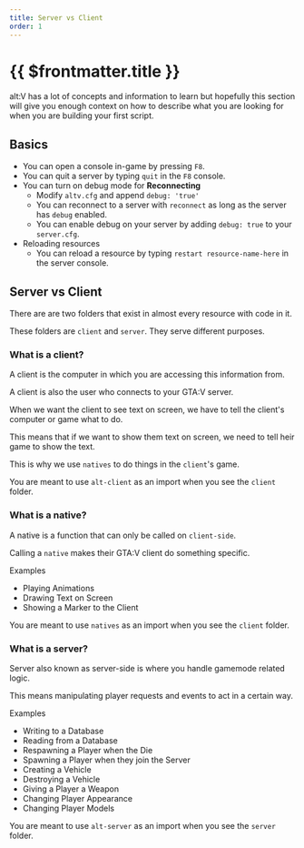 ```yaml
---
title: Server vs Client
order: 1
---
```


# {{ $frontmatter.title }}

alt:V has a lot of concepts and information to learn but hopefully this section will give you enough context on how to describe what you are looking for when you are building your first script.

## Basics

* You can open a console in-game by pressing `F8`.
* You can quit a server by typing `quit` in the `F8` console.
* You can turn on debug mode for **Reconnecting**
  * Modify `altv.cfg` and append `debug: 'true'`
  * You can reconnect to a server with `reconnect` as long as the server has `debug` enabled.
  * You can enable debug on your server by adding `debug: true` to your `server.cfg`.
* Reloading resources
  * You can reload a resource by typing `restart resource-name-here` in the server console.

## Server vs Client

There are are two folders that exist in almost every resource with code in it. 

These folders are `client` and `server`. They serve different purposes.

### What is a client?

A client is the computer in which you are accessing this information from.

A client is also the user who connects to your GTA:V server.

When we want the client to see text on screen, we have to tell the client's computer or game what to do.

This means that if we want to show them text on screen, we need to tell heir game to show the text.

This is why we use `natives` to do things in the `client`'s game.

You are meant to use `alt-client` as an import when you see the `client` folder.

### What is a native?

A native is a function that can only be called on `client-side`.

Calling a `native` makes their GTA:V client do something specific.

Examples

* Playing Animations
* Drawing Text on Screen
* Showing a Marker to the Client

You are meant to use `natives` as an import when you see the `client` folder.

### What is a server?

Server also known as server-side is where you handle gamemode related logic.

This means manipulating player requests and events to act in a certain way.

Examples

* Writing to a Database
* Reading from a Database
* Respawning a Player when the Die
* Spawning a Player when they join the Server
* Creating a Vehicle
* Destroying a Vehicle
* Giving a Player a Weapon
* Changing Player Appearance
* Changing Player Models

You are meant to use `alt-server` as an import when you see the `server` folder.
